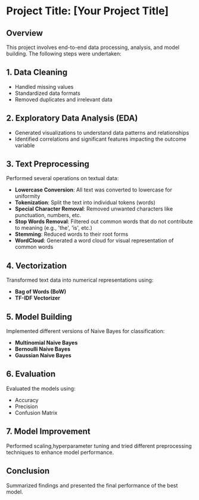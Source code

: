 # Project Title: [Your Project Title]

## Overview
This project involves end-to-end data processing, analysis, and model building. The following steps were undertaken:

## 1. Data Cleaning
- Handled missing values
- Standardized data formats
- Removed duplicates and irrelevant data

## 2. Exploratory Data Analysis (EDA)
- Generated visualizations to understand data patterns and relationships
- Identified correlations and significant features impacting the outcome variable

## 3. Text Preprocessing
Performed several operations on textual data:
- **Lowercase Conversion**: All text was converted to lowercase for uniformity
- **Tokenization**: Split the text into individual tokens (words)
- **Special Character Removal**: Removed unwanted characters like punctuation, numbers, etc.
- **Stop Words Removal**: Filtered out common words that do not contribute to meaning (e.g., 'the', 'is', etc.)
- **Stemming**: Reduced words to their root forms
- **WordCloud**: Generated a word cloud for visual representation of common words

## 4. Vectorization
Transformed text data into numerical representations using:
- **Bag of Words (BoW)**
- **TF-IDF Vectorizer**

## 5. Model Building
Implemented different versions of Naive Bayes for classification:
- **Multinomial Naive Bayes**
- **Bernoulli Naive Bayes**
- **Gaussian Naive Bayes**

## 6. Evaluation
Evaluated the models using:
- Accuracy
- Precision
- Confusion Matrix

## 7. Model Improvement
Performed scaling,hyperparameter tuning and tried different preprocessing techniques to enhance model performance.

## Conclusion
Summarized findings and presented the final performance of the best model.
